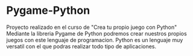 # Pygame-Python
Proyecto realizado en el curso de "Crea tu propio juego con Python"  Mediante la libreria Pygame de Python podremos crear nuestros propios juegos con este lenguaje de programacion. Python es un lenguaje muy versatil con el que podras realizar todo tipo de aplicaciones.
